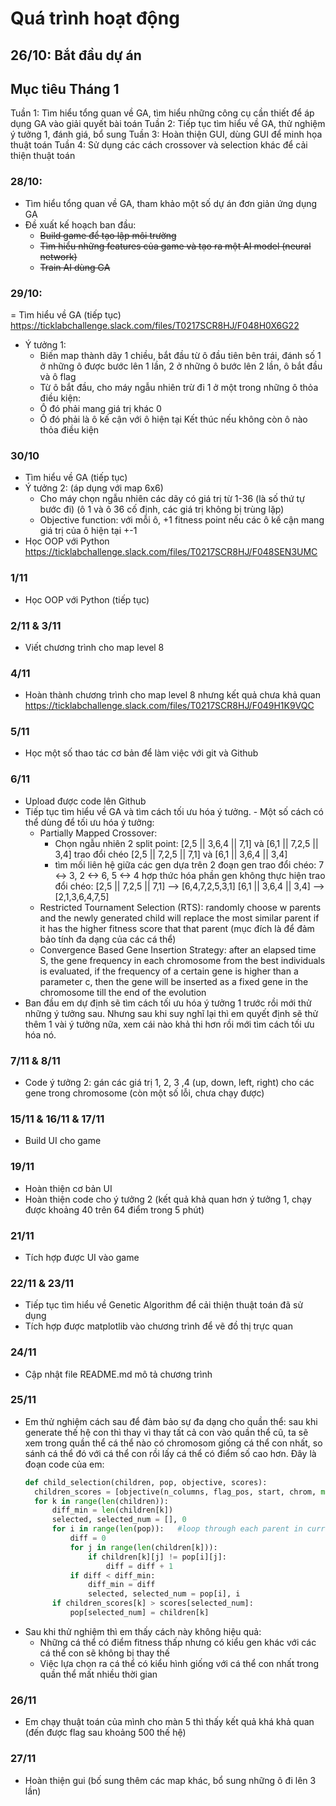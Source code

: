 # Quá trình hoạt động

## 26/10: Bắt đầu dự án

## Mục tiêu Tháng 1
Tuần 1: Tìm hiểu tổng quan về GA, tìm hiểu những công cụ cần thiết để áp dụng GA vào giải quyết bài toán
Tuần 2: Tiếp tục tìm hiểu về GA, thử nghiệm ý tưởng 1, đánh giá, bổ sung
Tuần 3: Hoàn thiện GUI, dùng GUI để minh họa thuật toán
Tuần 4: Sử dụng các cách crossover và selection khác để cải thiện thuật toán

### 28/10: 
- Tìm hiểu tổng quan về GA, tham khảo một số dự án đơn giản ứng dụng GA
- Đề xuất kế hoạch ban đầu:
  - ~~Build game để tạo lập môi trường~~
  - ~~Tìm hiểu những features của game và tạo ra một AI model (neural network)~~
  - ~~Train AI dùng GA~~

### 29/10: 
= Tìm hiểu về GA (tiếp tục) https://ticklabchallenge.slack.com/files/T0217SCR8HJ/F048H0X6G22
- Ý tưởng 1: 
  - Biến map thành dãy 1 chiều, bắt đầu từ ô đầu tiên bên trái, đánh số 1 ở những ô được bước lên 1 lần, 2 ở những ô bước lên 2 lần, ô bắt đầu và ô flag
  - Từ ô bắt đầu, cho máy ngẫu nhiên trừ đi 1 ở một trong những ô thỏa điều kiện:
  - Ô đó phải mang giá trị khác 0
  - Ô đó phải là ô kế cận với ô hiện tại
Kết thúc nếu không còn ô nào thỏa điều kiện

### 30/10
- Tìm hiểu về GA (tiếp tục)
- Ý tưởng 2: (áp dụng với map 6x6)
  - Cho máy chọn ngẫu nhiên các dãy có giá trị từ 1-36 (là số thứ tự bước đi) (ô 1 và ô 36 cố định, các giá trị không bị trùng lặp)
  - Objective function: với mỗi ô, +1 fitness point nếu các ô kế cận mang giá trị của ô hiện tại +-1
- Học OOP với Python
    https://ticklabchallenge.slack.com/files/T0217SCR8HJ/F048SEN3UMC

### 1/11
- Học OOP với Python (tiếp tục)

### 2/11 & 3/11
- Viết chương trình cho map level 8

### 4/11
- Hoàn thành chương trình cho map level 8 nhưng kết quả chưa khả quan https://ticklabchallenge.slack.com/files/T0217SCR8HJ/F049H1K9VQC

### 5/11
- Học một số thao tác cơ bản để làm việc với git và Github

### 6/11 
- Upload được code lên Github
- Tiếp tục tìm hiểu về GA và tìm cách tối ưu hóa ý tưởng. - Một số cách có thể dùng để tối ưu hóa ý tưởng: 
  - Partially Mapped Crossover: 
    - Chọn ngẫu nhiên 2 split point:
        [2,5 || 3,6,4 || 7,1] và [6,1 || 7,2,5 || 3,4]
trao đổi chéo [2,5 || 7,2,5 || 7,1] và [6,1 || 3,6,4 || 3,4]
    - tìm mối liên hệ giữa các gen dựa trên 2 đoạn gen trao đổi chéo: 7 <-> 3, 2 <-> 6,  5 <-> 4
hợp thức hóa phần gen không thực hiện trao đổi chéo:
[2,5 || 7,2,5 || 7,1] --> [6,4,7,2,5,3,1]
[6,1 || 3,6,4 || 3,4]  --> [2,1,3,6,4,7,5]
  - Restricted Tournament Selection (RTS): randomly choose w parents and the newly generated child will replace the most similar parent if it has the higher fitness score that that parent (mục đích là để đảm bảo tính đa dạng của các cá thể)
  - Convergence Based Gene Insertion Strategy: after an elapsed time S, the gene frequency in each chromosome from the best individuals is evaluated, if the frequency of a certain gene is higher than a parameter c, then the gene will be inserted as a fixed gene in the chromosome till the end of the evolution
- Ban đầu em dự định sẽ tìm cách tối ưu hóa ý tưởng 1 trước rồi mới thử những ý tưởng sau. Nhưng sau khi suy nghĩ lại thì em quyết định sẽ thử thêm 1 vài ý tưởng nữa, xem cái nào khả thi hơn rồi mới tìm cách tối ưu hóa nó.

### 7/11 & 8/11
- Code ý tưởng 2: gán các giá trị 1, 2, 3 ,4 (up, down, left, right) cho các gene trong chromosome (còn một số lỗi, chưa chạy được)

### 15/11 & 16/11 & 17/11
- Build UI cho game

### 19/11
- Hoàn thiện cơ bản UI
- Hoàn thiện code cho ý tưởng 2 (kết quả khả quan hơn ý tưởng 1, chạy được khoảng 40 trên 64 điểm trong 5 phút)

### 21/11
- Tích hợp được UI vào game

### 22/11 & 23/11
- Tiếp tục tìm hiểu về Genetic Algorithm để cải thiện thuật toán đã sử dụng
- Tích hợp được matplotlib vào chương trình để vẽ đồ thị trực quan

### 24/11
- Cập nhật file README.md mô tả chương trình

### 25/11
- Em thử nghiệm cách sau để đảm bảo sự đa dạng cho quần thể: sau khi generate thế hệ con thì thay vì thay tất cả con vào quần thể cũ, ta sẽ xem trong quần thể cá thể nào có chromosom giống cá thể con nhất, so sánh cá thể đó với cá thể con rồi lấy cá thể có điểm số cao hơn. Đây là đoạn code của em:
  ```Python
  def child_selection(children, pop, objective, scores):
    children_scores = [objective(n_columns, flag_pos, start, chrom, map)[0] for chrom in children]
    for k in range(len(children)):
        diff_min = len(children[k])
        selected, selected_num = [], 0
        for i in range(len(pop)):   #loop through each parent in current pop
            diff = 0
            for j in range(len(children[k])):  
                if children[k][j] != pop[i][j]:
                    diff = diff + 1
            if diff < diff_min:
                diff_min = diff
                selected, selected_num = pop[i], i
        if children_scores[k] > scores[selected_num]:
            pop[selected_num] = children[k]
  ```
- Sau khi thử nghiệm thì em thấy cách này không hiệu quả:
  - Những cá thể có điểm fitness thấp nhưng có kiểu gen khác với các cá thể con sẽ không bị thay thế
  - Việc lựa chọn ra cá thể có kiểu hình giống với cá thể con nhất trong quần thể mất nhiều thời gian

### 26/11
- Em chạy thuật toán của mình cho màn 5 thì thấy kết quả khá khả quan (đến được flag sau khoảng 500 thế hệ)

### 27/11
- Hoàn thiện gui (bố sung thêm các map khác, bổ sung những ô đi lên 3 lần)